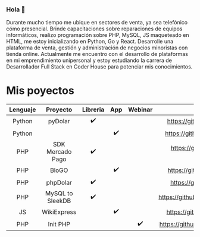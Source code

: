 ### Hola 👋

Durante mucho tiempo me ubique en sectores de venta, ya sea telefónico cómo presencial. Brinde capacitaciones sobre reparaciones de equipos informáticos, realizo programación sobre PHP, MySQL, JS maqueteado en HTML, me estoy inicializando en Python, Go y React. Desarrolle una plataforma de venta, gestión y administración de negocios minoristas con tienda online. Actualmente me encuentro con el desarrollo de plataformas en mi emprendimiento unipersonal y estoy estudiando la carrera de Desarrollador Full Stack en Coder House para potenciar mis conocimientos.

# Mis poyectos

| Lenguaje | Proyecto | Libreria | App | Webinar | URL |
|:-------------------------:|:-------------------------:|:-------------------------:|:-------------------------:|:-------------------------:|:-------------------------:|
| Python | pyDolar | :heavy_check_mark: | | |https://github.com/gusgeek/pyDolar-lib |
| Python |  |  | :heavy_check_mark: | |https://github.com/gusgeek/pyDolar-app |
| PHP | SDK Mercado Pago | :heavy_check_mark: | | |https://github.com/gusgeek/SAPIDK-MercadoPago-PHP |
| PHP | BloGO |  | :heavy_check_mark: | |https://github.com/gusgeek/bloGo-app |
| PHP | phpDolar | :heavy_check_mark: |  | |https://github.com/gusgeek/phpDolar |
| PHP | MySQL to SleekDB | :heavy_check_mark: |  || https://github.com/gusgeek/MySQLtoSleekDB |
| JS | WikiExpress |  |  :heavy_check_mark: || https://github.com/gusgeek/wikiExpress |
| PHP | Init PHP | | | :heavy_check_mark: | https://github.com/gusgeek/Webinar-PHPInit |
